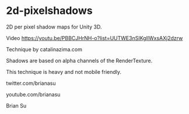 # 2d-pixelshadows
2D per pixel shadow maps for Unity 3D. 

Video
https://youtu.be/PBBCJHrNH-o?list=UUTWE3nSIKgIlWxsAXj2dzrw

Technique by catalinazima.com

Shadows are based on alpha channels of the RenderTexture.

This technique is heavy and not mobile friendly.

twitter.com/brianasu

youtube.com/brianasu

Brian Su
